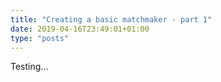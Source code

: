 ```yaml
---
title: "Creating a basic matchmaker - part 1"
date: 2019-04-16T23:49:01+01:00
type: "posts"
---
```


Testing...